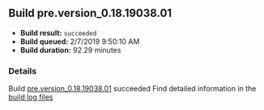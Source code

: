 ## Build pre.version_0.18.19038.01
- **Build result:** `succeeded`
- **Build queued:** 2/7/2019 9:50:10 AM
- **Build duration:** 92.29 minutes
### Details
Build [pre.version_0.18.19038.01](https://winappstudio.visualstudio.com/web/build.aspx?pcguid=a4ef43be-68ce-4195-a619-079b4d9834c2&builduri=vstfs%3a%2f%2f%2fBuild%2fBuild%2f27050) succeeded
Find detailed information in the [build log files](https://uwpctdiags.blob.core.windows.net/buildlogs/pre.version_0.18.19038.01_logs.zip)

